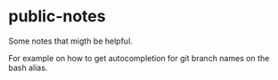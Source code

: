 # public-notes

Some notes that migth be helpful.

For example on how to get autocompletion for git branch names on the bash alias.
